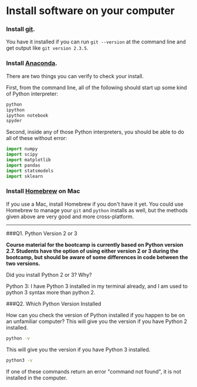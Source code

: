 # Install software on your computer


### Install [git](http://git-scm.com/).

You have it installed if you can run `git --version` at the command
line and get output like `git version 2.3.5`.


### Install [Anaconda](http://continuum.io/downloads).

There are two things you can verify to check your install.

First, from the command line, all of the following should start up
some kind of Python interpreter:

```bash
python
ipython
ipython notebook
spyder
```

Second, inside any of those Python interpreters, you should be able to
do all of these without error:

```python
import numpy
import scipy
import matplotlib
import pandas
import statsmodels
import sklearn
```

### Install [Homebrew](http://brew.sh/) on Mac

If you use a Mac, install Homebrew if you don't
have it yet. You could use Homebrew to manage your `git` and `python`
installs as well, but the methods given above are very good and more
cross-platform.

---

###Q1. Python Version 2 or 3

**Course material for the bootcamp is currently based on Python version 2.7. Students have the option of using either version 2 or 3 during the bootcamp, but should be aware of some differences in code between the two versions.**  

Did you install Python 2 or 3? Why?  

Python 3: I have Python 3 installed in my terminal already, and I am used to python 3 syntax more than python 2.

###Q2. Which Python Version Installed   

How can you check the version of Python installed if you happen to be on an unfamiliar computer?
This will give you the version if you have Python 2 installed.
```bash
python -v
```
This will give you the version if you have Python 3 installed.
```bash
python3 -v
```
If one of these commands return an error "command not found", it is not installed in the computer.

 


